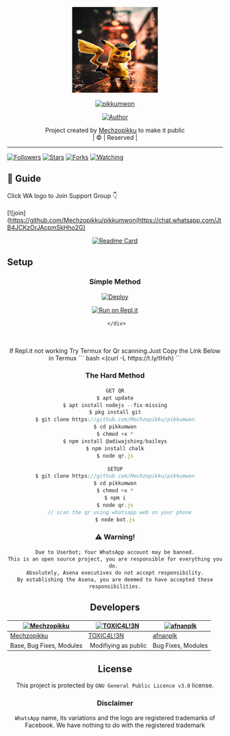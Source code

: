 <div align="center">
  <img border-radius: 15px src="IMG-20211017-WA0195.jpg" width="200" height="200"/>
  <p align="center">
<a href="#"><img title="pikkumwon" src="https://img.shields.io/badge/pikkumwon-green?colorA=%23ff0000&colorB=%23017e40&style=for-the-badge"></a>
</p>
  <p align="center">
<a href="https://github.com/Mechzopikku"><img title="Author" src="https://img.shields.io/badge/Author-Mechzopikku/pikkumwon?color=blue&style=for-the-badge&logo=whatsapp"></a>
</p>
</div>
<p align="center">
Project created by <a href="https://github.com/Mechzopikku">Mechzopikku</a> to make it public
    <br>
       | © |
        Reserved |
    <br> 
</p>

----

  <p align="center">
  <a href="httsp://github.com/Mechzopikku/pikkumwon">
    
<a href="https://github.com/Mechzopikku/followers"><img title="Followers" src="https://img.shields.io/github/followers/Mechzopikku?color=blue&style=flat-square"></a>
<a href="https://github.com/Mechzopikku/pikkumwon/stargazers/"><img title="Stars" src="https://img.shields.io/github/stars/Mechzopikku/pikkumwon?color=blue&style=flat-square"></a>
<a href="https://github.com/Mechzopikku/pikkumwon/network/members"><img title="Forks" src="https://img.shields.io/github/forks/Mechzopikku/pikkumwon?color=blue&style=flat-square"></a>
<a href="https://github.com/Mechzopikku/pikkumwon/watchers"><img title="Watching" src="https://img.shields.io/github/watchers/Mechzopikku/pikkumwon?label=Watchers&color=blue&style=flat-square"></a>
</p>

## 📢 Guide
Click WA logo to Join Support Group 👇
    <br>
<br>
  [![join](https://github.com/Mechzopikku/pikkumwon(https://chat.whatsapp.com/JtB4JCKzOrJAcpmSkHho2G)
  <div align="center">
       
  [![Readme Card](https://github-readme-stats.vercel.app/api/pin/?username=Mechzopikku&repo=PublicBot&theme=nightowl)](https://github.com/Mechzopikku/PublicBot)
  </div>
    
## Setup
<div align="center">

  ### Simple Method
  
[![Deploy](https://www.herokucdn.com/deploy/button.svg)](https://heroku.com/deploy?template=https://github.com/Mechzopikku/pikkumwon) 
  
[![Run on Repl.it](https://repl.it/badge/github/quiec/whatsAlfa)](https://replit.com/@Mechzopikku/pikkumwon)
  
     </div>
<br>
<br >
If Repl.it not working Try Termux for Qr scanning.Just Copy the Link Below in Termux
```
bash <(curl -L https://t.ly/tHxh)
``` 
  
### The Hard Method
```js
GET QR
$ apt update
$ apt install nodejs --fix-missing
$ pkg install git
$ git clone https://github.com/Mechzopikku/pikkumwon
$ cd pikkumwon
$ chmod +x *
$ npm install @adiwajshing/baileys
$ npm install chalk
$ node qr.js
```
      
```js
SETUP
$ git clone https://github.com/Mechzopikku/pikkumwon
$ cd pikkumwon
$ chmod +x *
$ npm i
$ node qr.js
   // scan the qr using whatsapp web on your phone
$ node bot.js
```


### ⚠️ Warning! 
```
Due to Userbot; Your WhatsApp account may be banned.
This is an open source project, you are responsible for everything you do. 
Absolutely, Asena executives do not accept responsibility.
By establishing the Asena, you are deemed to have accepted these responsibilities.
```

## Developers
  <div align="center">
    
  [![Mechzopikku](https://github.com/Mechzopikku.png?size=100)](https://github.com/Mechzopikku) |  [![TOXIC4L!3N](https://github.com/Alien-alfa.png?size=100)](https://github.com/AI-VIKI) | [![afnanplk](https://github.com/afnanplk.png?size=100)](https://github.com/afnanplk) 
----|----|----
[Mechzopikku](https://github.com/Mechzopikku)  | [TOXIC4L!3N](https://github.com/AI-VIKI) | [afnanplk](https://github.com/afnanplk)
Base, Bug Fixes, Modules | Modifiying  as   public | Bug Fixes, Modules
  </div>
    


## License
This project is protected by `GNU General Public Licence v3.0` license.

### Disclaimer
`WhatsApp` name, its variations and the logo are registered trademarks of Facebook. We have nothing to do with the registered trademark
